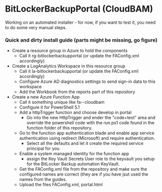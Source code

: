 # BitLockerBackupPortal (CloudBAM)

Working on an automated installer - for now, if you want to test it, you need to do some very manual steps.

### Quick and dirty install guide (parts might be missing, go figure) 

- Create a resource group in Azure to hold the components
  - Call it rg-bitlockerbackupportal (or update the FAConfig.xml accordingly)
- Create a LogAnalytics Workspace in this resource group
  - Call it la-bitlockerbackupportal (or update the FAConfig.xml accordingly)
  - Configure Azure AD diagnostics settings to send sign-in data to this workspace
  - Add the Workbook from the reports part of this repository
- Create a new Azure Function App
  - Call it something unique like fa-<tenantname>-cloudbam
  - Configure it for PowerShell 5.1
  - Add a httpTrigger function and choose develop in portal
    - Go into the new HttpTrigger and ender the "code+test" area and override the powershell code with the run.ps1 code found in the function folder of this repository.
  - Go to the function app authentication blade and enable app service authentication using redirect (Microsoft) and require authentication. 
    - Select all the defaults and let it create the required service principal for you
  - Enable a system managed identity for the function app
    - assign the Key Vault Secrets User role to the keyvault you setup for the BitLocker Backup automation KeyVault.
  - Get the FAConfig.xml file from the repository and make sure the configured names are correct (they are if you have jsut used the names from the guides.
  - Upload the files FAConfig.xml, portal.html
